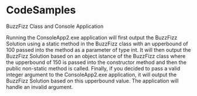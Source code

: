 # CodeSamples
BuzzFizz Class and Console Application

Running the ConsoleApp2.exe application will first output the BuzzFizz Solution using a static method in the BuzzFizz class with an upperbound of 100 passed into the method as a parameter of type int. It will then output the BuzzFizz Solution based on an object istance of the BuzzFizz class where the upperbound of 150 is passed into the constructor method and then the public non-static method is called.  Finally, if you decided to pass a valid integer argument to the ConsoleApp2.exe application, it will output the BuzzFizz Solution based on this upperbound value.  The application will handle an invalid argument.
